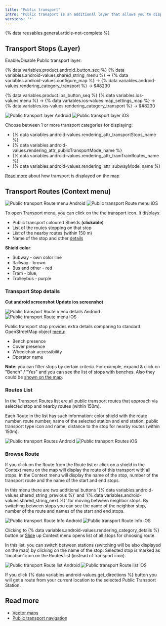 ```yaml
---
title: "Public transport"
intro: "Public transport is an additional layer that allows you to display transport routes and stops on the map, to check detailed information about them and to navigate."
versions: '*'
---
```


{% data reusables.general.article-not-complete %}

## Transport Stops (Layer)

Enable/Disable Public transport layer:

{% data variables.product.android_button_seq %} {% data variables.android-values.shared_string_menu %} → {% data variables.android-values.configure_map %} → {% data variables.android-values.rendering_category_transport %} → &#8230

{% data variables.product.ios_button_seq %} {% data variables.ios-values.menu %} → {% data variables.ios-values.map_settings_map %} → {% data variables.ios-values.rendering_category_transport %} → &#8230

![Public transport layer Android](/assets/images/map/pt_layer_android.png) ![Public transport layer iOS](/assets/images/map/pt_layer_ios.png) 

Choose between 1 or more transport categories for displaying:
- {% data variables.android-values.rendering_attr_transportStops_name %}
- {% data variables.android-values.rendering_attr_publicTransportMode_name %}
- {% data variables.android-values.rendering_attr_tramTrainRoutes_name %}
- {% data variables.android-values.rendering_attr_subwayMode_name %}

[Read more](/osmand/map/vector-maps#transport) about how transport is displayed on the map.

## Transport Routes (Context menu)

![Public transport Route menu Android](/assets/images/map/pt_routemenu_android.png) ![Public transport Route menu iOS](/assets/images/map/pt_routemenu_ios.png)

To open Transport menu, you can click on the the transport icon. It displays:
- Public transport coloured Shields (**clickable**)
- List of the routes stopping on that stop
- List of the nearby routes (within 150 m)
- Name of the stop and other [details](#transport-stop-details)

**Shield color**:
- Subway - own color line 
- Railway - brown
- Bus and other  - red
- Tram - blue,
- Trolleybus - purple


### Transport Stop details

**Cut android screenshot** 
**Update ios screenshot** 

![Public transport Route menu details Android](/assets/images/map/pt_routemenu_details_android.png) ![Public transport Route menu iOS](/assets/images/map/pt_routemenu_details_ios.png)

Public transport stop provides extra details comparing to standard OpenStreetMap object [menu](/osmand/map/map-context-menu#details):
- Bench presence
- Cover presence
- Wheelchair accessibility
- Operator name

**Note**: you can filter stops by certain criteria. For example, expand & click on "Bench" / "Yes" and you can see the list of stops with benches. Also they could be [shown on the map](/osmand/map/point-layers-on-map#search-results-poi-on-the-map).


### Routes List 

In the Transport Routes list are all public transport routes that approach via selected stop and nearby routes (within 150m).

Each Route in the list has such information: color shield with the route number, route number, name of the selected station and end station,  public transport type icon and name, distance to the stop for nearby routes (within 150m).

![Public transport Routes Android](/assets/images/map/pt_routes_android.png) ![Public transport Routes iOS](/assets/images/map/pt_routes_ios.png) 

### Browse Route

If you click on the Route from the Route list or click on a shield in the Context menu on the map will display the route of this transport with all stops. In the Context menu will display the name of the stop, number of the transport route and the name of the start and end stops.

In this menu there are two additional buttons '{% data variables.android-values.shared_string_previous %}' and '{% data variables.android-values.shared_string_next %}' for moving between neighbor stops. By switching between stops you can see the name of the neighbor stop, number of the route and names of the start and end stops.

![Public transport Route Info Android](/assets/images/map/pt_route_info_android.png)  ![Public transport Route Info iOS](/assets/images/map/pt_route_info_ios.png) 

Clicking to {% data variables.android-values.rendering_category_details %} button or [Slide](/osmand/map/interact-with-map#gestures) up Context menu opens list of all stops for choosing route.

In this list, you can switch between stations (switching will be also displayed on the map) by clicking on the name of the stop. Selected stop is marked as 'location' icon on the Routes list (instead of transport icon).

![Public transport Route list Android](/assets/images/map/pt_route_list_android.png) ![Public transport Route list iOS](/assets/images/map/pt_route_list_ios.png) 

If you click {% data variables.android-values.get_directions %} button you will get a route from your current location to the selected Public Transport Station.

## Read more

- [Vector maps](osmand/map/vector-maps) 
- [Public transport navigation](/osmand/navigation/public-transport-navigation)
  
